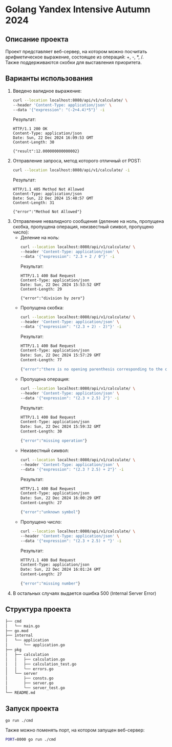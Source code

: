 # Golang Yandex Intensive Autumn 2024

## Описание проекта
Проект представляет веб-сервер, на котором можно посчитать арифметическое выражение, состоящее из операций: +, -, *, /.\
Также поддерживаются скобки для выставления приоритета.

## Варианты использования
1. Введено валидное выражение:
    ```bash
    curl --location localhost:8080/api/v1/calculate/ \
    --header 'Content-Type: application/json' \
    --data '{"expression": "(-2+4.4)*5"}' -i
    ```
    Результат:
    ```
    HTTP/1.1 200 OK
    Content-Type: application/json
    Date: Sun, 22 Dec 2024 16:09:53 GMT
    Content-Length: 30

    {"result":12.000000000000002}
    ```
2. Отправление запроса, метод которого отличный от POST:
    ```bash
    curl --location localhost:8080/api/v1/calculate/ -i
    ```
    Результат:
    ```
    HTTP/1.1 405 Method Not Allowed
    Content-Type: application/json
    Date: Sun, 22 Dec 2024 15:48:57 GMT
    Content-Length: 31

    {"error":"Method Not Allowed"}
    ```
3. Отправление невалидного сообщения (деление на ноль, пропущена скобка, пропущена операция, неизвестный символ, пропущено число):
    + Деление на ноль:
        ```bash
        curl --location localhost:8080/api/v1/calculate/ \
        --header 'Content-Type: application/json' \
        --data '{"expression": "2.3 + 2 / 0"}' -i
        ```
        Результат:
        ```
        HTTP/1.1 400 Bad Request
        Content-Type: application/json
        Date: Sun, 22 Dec 2024 15:53:52 GMT
        Content-Length: 29

        {"error":"division by zero"}
        ```
    + Пропущена скобка:
        ```bash
        curl --location localhost:8080/api/v1/calculate/ \
        --header 'Content-Type: application/json' \
        --data '{"expression": "(2.3 + 2) - 2)"}' -i
        ```
        Результат:
        ```bash
        HTTP/1.1 400 Bad Request
        Content-Type: application/json
        Date: Sun, 22 Dec 2024 15:57:29 GMT
        Content-Length: 77

        {"error":"there is no opening parenthesis corresponding to the closing one"}
        ```
    + Пропущена операция:
        ```bash
        curl --location localhost:8080/api/v1/calculate/ \
        --header 'Content-Type: application/json' \
        --data '{"expression": "(2.3 + 2.5) 2"}' -i
        ```
        Результат:
        ```bash
        HTTP/1.1 400 Bad Request
        Content-Type: application/json
        Date: Sun, 22 Dec 2024 15:59:32 GMT
        Content-Length: 30

        {"error":"missing operation"}
        ```
    + Неизвестный символ:
        ```bash
        curl --location localhost:8080/api/v1/calculate/ \
        --header 'Content-Type: application/json' \
        --data '{"expression": "(2.3 ? 2.5) + 2"}' -i
        ```
        Результат:
        ```bash
        HTTP/1.1 400 Bad Request
        Content-Type: application/json
        Date: Sun, 22 Dec 2024 16:00:29 GMT
        Content-Length: 27

        {"error":"unknown symbol"}
        ```
    + Пропущено число:
        ```bash
        curl --location localhost:8080/api/v1/calculate/ \
        --header 'Content-Type: application/json' \
        --data '{"expression": "(2.3 + 2.5) + "}' -i
        ```
        Результат:
        ```bash
        HTTP/1.1 400 Bad Request
        Content-Type: application/json
        Date: Sun, 22 Dec 2024 16:01:24 GMT
        Content-Length: 27

        {"error":"missing number"}
        ```
4. В остальных случаях выдается ошибка 500 (Internal Server Error)

## Структура проекта
```bash
├── cmd
│   └── main.go
├── go.mod
├── internal
│   └── application
│       └── application.go
├── pkg
│   ├── calculation
│   │   ├── calculation.go
│   │   ├── calculation_test.go
│   │   └── errors.go
│   └── server
│       ├── consts.go
│       ├── server.go
│       └── server_test.go
└── README.md
``` 

## Запуск проекта
```bash
go run ./cmd
```
Также можно поменять порт, на котором запущен веб-сервер:
```bash
PORT=8000 go run ./cmd
```